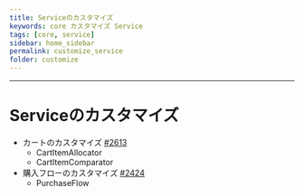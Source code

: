 ```yaml
---
title: Serviceのカスタマイズ
keywords: core カスタマイズ Service
tags: [core, service]
sidebar: home_sidebar
permalink: customize_service
folder: customize
---
```



---

# Serviceのカスタマイズ
+ カートのカスタマイズ [#2613](https://github.com/EC-CUBE/ec-cube/issues/2613)
    + CartItemAllocator
    + CartItemComparator
+ 購入フローのカスタマイズ [#2424](https://github.com/EC-CUBE/ec-cube/pull/2424)
    + PurchaseFlow
